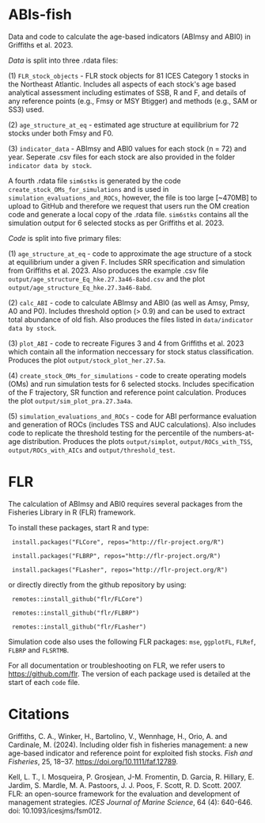 # ABIs-fish
Data and code to calculate the age-based indicators (ABImsy and ABI0) in Griffiths et al. 2023. 

*Data* is split into three .rdata files:

(1) `FLR_stock_objects` - FLR stock objects for 81 ICES Category 1 stocks in the Northeast Atlantic. Includes all aspects of each stock's age based analytical assessment including estimates of SSB, R and F, and details of any reference points (e.g., Fmsy or MSY Btigger) and methods (e.g., SAM or SS3) used. 

(2) `age_structure_at_eq` - estimated age structure at equilibrium for 72 stocks under both Fmsy and F0.

(3) `indicator_data` - ABImsy and ABI0 values for each stock (n = 72) and year. Seperate .csv files for each stock are also provided in the folder `indicator data by stock`. 

A fourth .rdata file `sim6stks` is generated by the code `create_stock_OMs_for_simulations` and is used in `simulation_evaluations_and_ROCs`, however, the file is too large [~470MB] to upload to GitHub and therefore we request that users run the OM creation code and generate a local copy of the .rdata file. `sim6stks` contains all the simulation output for 6 selected stocks as per Griffiths et al. 2023.  

*Code* is split into five primary files:

(1) `age_structure_at_eq` - code to approximate the age structure of a stock at equilibrium under a given F. Includes SRR specification and simulation from Griffiths et al. 2023. Also produces the example .csv file `output/age_structure_Eq_hke.27.3a46-8abd.csv` and the plot `output/age_structure_Eq_hke.27.3a46-8abd`.  

(2) `calc_ABI` - code to calculate ABImsy and ABI0 (as well as Amsy, Pmsy, A0 and P0). Includes threshold option (> 0.9) and can be used to extract total abundance of old fish. Also produces the files listed in `data/indicator data by stock`. 

(3) `plot_ABI` - code to recreate Figures 3 and 4 from Griffiths et al. 2023 which contain all the information neccessary for stock status classification. Produces the plot `output/stock_plot_her.27.5a`.

(4) `create_stock_OMs_for_simulations` - code to create operating models (OMs) and run simulation tests for 6 selected stocks. Includes specification of the F trajectory, SR function and reference point calculation. Produces the plot `output/sim_plot_pra.27.3a4a`. 

(5) `simulation_evaluations_and_ROCs` - code for ABI performance evaluation and generation of ROCs (includes TSS and AUC calculations). Also includes code to replicate the threshold testing for the percentile of the numbers-at-age distribution. Produces the plots `output/simplot`, `output/ROCs_with_TSS`, `output/ROCs_with_AICs` and `output/threshold_test`. 

# FLR
The calculation of ABImsy and ABI0 requires several packages from the Fisheries Library in R (FLR) framework. 

To install these packages, start R and type:
 ``` 
  install.packages("FLCore", repos="http://flr-project.org/R")
  
  install.packages("FLBRP", repos="http://flr-project.org/R")
  
  install.packages("FLasher", repos="http://flr-project.org/R")
 ``` 
or directly directly from the github repository by using:
 ``` 
  remotes::install_github("flr/FLCore")
  
  remotes::install_github("flr/FLBRP")
  
  remotes::install_github("flr/FLasher")
 ``` 
Simulation code also uses the following FLR packages: `mse`, `ggplotFL`, `FLRef`, `FLBRP` and `FLSRTMB`. 

For all documentation or troubleshooting on FLR, we refer users to https://github.com/flr. The version of each package used is detailed at the start of each `code` file. 

# Citations
Griffiths, C. A., Winker, H., Bartolino, V., Wennhage, H., Orio, A. and Cardinale, M. (2024). Including older fish in fisheries management: a new age-based indicator and reference point for exploited fish stocks. *Fish and Fisheries*, 25, 18–37. https://doi.org/10.1111/faf.12789. 

Kell, L. T., I. Mosqueira, P. Grosjean, J-M. Fromentin, D. Garcia, R. Hillary, E. Jardim, S. Mardle, M. A. Pastoors, J. J. Poos, F. Scott, R. D. Scott. 2007. FLR: an open-source framework for the evaluation and development of management strategies. *ICES Journal of Marine Science*, 64 (4): 640-646. doi: 10.1093/icesjms/fsm012.




